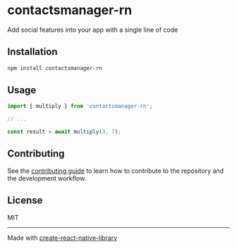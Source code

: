 # contactsmanager-rn

Add social features into your app with a single line of code

## Installation

```sh
npm install contactsmanager-rn
```

## Usage


```js
import { multiply } from 'contactsmanager-rn';

// ...

const result = await multiply(3, 7);
```


## Contributing

See the [contributing guide](CONTRIBUTING.md) to learn how to contribute to the repository and the development workflow.

## License

MIT

---

Made with [create-react-native-library](https://github.com/callstack/react-native-builder-bob)
